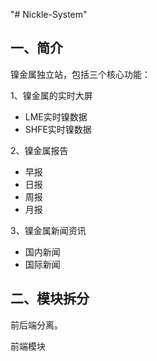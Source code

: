 "# Nickle-System" 

## 一、简介

镍金属独立站，包括三个核心功能：

1、镍金属的实时大屏

- LME实时镍数据
- SHFE实时镍数据

2、镍金属报告

- 早报
- 日报
- 周报
- 月报

3、镍金属新闻资讯

- 国内新闻
- 国际新闻



## 二、模块拆分

前后端分离。

前端模块

